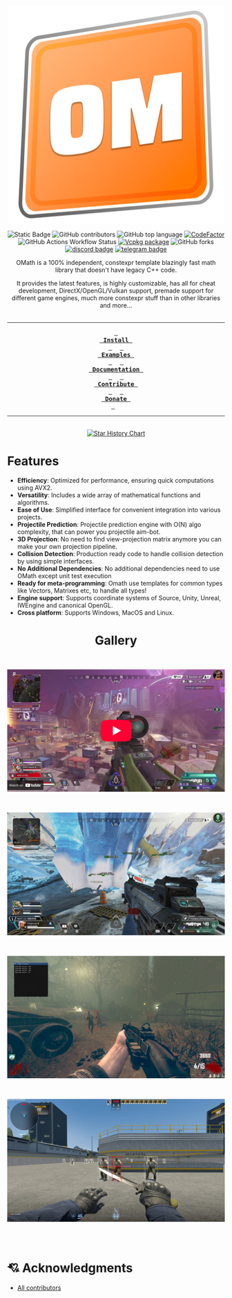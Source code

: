<div align = center>

![banner](.github/images/logos/omath_logo_macro.png)

![Static Badge](https://img.shields.io/badge/license-libomath-orange)
![GitHub contributors](https://img.shields.io/github/contributors/orange-cpp/omath)
![GitHub top language](https://img.shields.io/github/languages/top/orange-cpp/omath)
[![CodeFactor](https://www.codefactor.io/repository/github/orange-cpp/omath/badge)](https://www.codefactor.io/repository/github/orange-cpp/omath)
![GitHub Actions Workflow Status](https://img.shields.io/github/actions/workflow/status/orange-cpp/omath/cmake-multi-platform.yml)
[![Vcpkg package](https://repology.org/badge/version-for-repo/vcpkg/orange-math.svg)](https://repology.org/project/orange-math/versions)
![GitHub forks](https://img.shields.io/github/forks/orange-cpp/omath)
[![discord badge](https://dcbadge.limes.pink/api/server/https://discord.gg/eDgdaWbqwZ?style=flat)](https://discord.gg/eDgdaWbqwZ)
[![telegram badge](https://img.shields.io/badge/Telegram-2CA5E0?style=flat-squeare&logo=telegram&logoColor=white)](https://t.me/orangennotes)

OMath is a 100% independent, constexpr template blazingly fast math library that doesn't have legacy C++ code.

It provides the latest features, is highly customizable, has all for cheat development, DirectX/OpenGL/Vulkan support, premade support for different game engines, much more constexpr stuff than in other libraries and more...
<br>
<br>

---

**[<kbd> <br> Install <br> </kbd>][INSTALL]** 
**[<kbd> <br> Examples <br> </kbd>][EXAMPLES]** 
**[<kbd> <br> Documentation <br> </kbd>][DOCUMENTATION]** 
**[<kbd> <br> Contribute <br> </kbd>][CONTRIBUTING]** 
**[<kbd> <br> Donate <br> </kbd>][SPONSOR]** 

---

<br>

</div>


<div align = center>
 <a href="https://www.star-history.com/#orange-cpp/omath&Date">
  <picture>
    <source media="(prefers-color-scheme: dark)" srcset="https://api.star-history.com/svg?repos=orange-cpp/omath&type=Date&theme=dark" />
    <source media="(prefers-color-scheme: light)" srcset="https://api.star-history.com/svg?repos=orange-cpp/omath&type=Date" />
    <img alt="Star History Chart" src="https://api.star-history.com/svg?repos=orange-cpp/omath&type=Date" />
  </picture>
 </a>
</div>

# Features
- **Efficiency**: Optimized for performance, ensuring quick computations using AVX2.
- **Versatility**: Includes a wide array of mathematical functions and algorithms.
- **Ease of Use**: Simplified interface for convenient integration into various projects.
- **Projectile Prediction**: Projectile prediction engine with O(N) algo complexity, that can power you projectile aim-bot.
- **3D Projection**: No need to find view-projection matrix anymore you can make your own projection pipeline.
- **Collision Detection**: Production ready code to handle collision detection by using simple interfaces.
- **No Additional Dependencies**: No additional dependencies need to use OMath except unit test execution
- **Ready for meta-programming**: Omath use templates for common types like Vectors, Matrixes etc, to handle all types!
- **Engine support**: Supports coordinate systems of Source, Unity, Unreal, IWEngine and canonical OpenGL.
- **Cross platform**: Supports Windows, MacOS and Linux.
<div align = center>
 
# Gallery

<br>

[![Youtube Video](.github/images/yt_previews/img.png)](https://youtu.be/lM_NJ1yCunw?si=-Qf5yzDcWbaxAXGQ)

<br>

![APEX Preview]

<br>

![BO2 Preview]

<br>

![CS2 Preview]

<br>
<br>

</div>

# 💘 Acknowledgments
-  [All contributors](https://github.com/orange-cpp/omath/graphs/contributors)

<!----------------------------------{ Images }--------------------------------->
[APEX Preview]: .github/images/showcase/apex.png
[BO2 Preview]: .github/images/showcase/cod_bo2.png
[CS2 Preview]: .github/images/showcase/cs2.jpeg

<!----------------------------------{ Buttons }--------------------------------->
[INSTALL]: INSTALL.md
[DOCUMENTATION]: http://libomath.org
[CONTRIBUTING]: CONTRIBUTING.md
[EXAMPLES]: examples
[SPONSOR]: https://boosty.to/orangecpp/purchase/3568644?ssource=DIRECT&share=subscription_link
